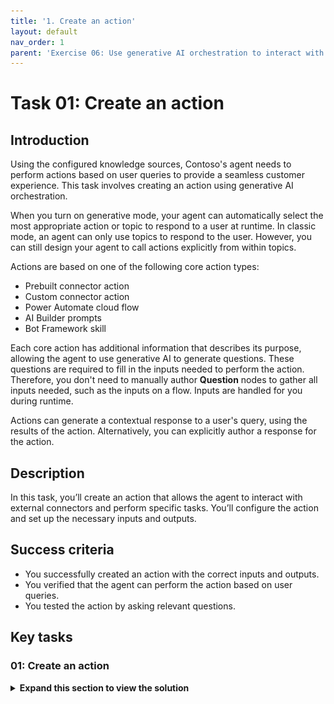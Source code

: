 ```yaml
---
title: '1. Create an action'
layout: default
nav_order: 1
parent: 'Exercise 06: Use generative AI orchestration to interact with your connectors'
---
```


# Task 01: Create an action

## Introduction

Using the configured knowledge sources, Contoso's agent needs to perform actions based on user queries to provide a seamless customer experience. This task involves creating an action using generative AI orchestration.

When you turn on generative mode, your agent can automatically select the most appropriate action or topic to respond to a user at runtime. In classic mode, an agent can only use topics to respond to the user. However, you can still design your agent to call actions explicitly from within topics.

Actions are based on one of the following core action types:

  - Prebuilt connector action
  - Custom connector action
  - Power Automate cloud flow
  - AI Builder prompts
  - Bot Framework skill

Each core action has additional information that describes its purpose, allowing the agent to use generative AI to generate questions. These questions are required to fill in the inputs needed to perform the action. Therefore, you don't need to manually author **Question** nodes to gather all inputs needed, such as the inputs on a flow. Inputs are handled for you during runtime.

Actions can generate a contextual response to a user's query, using the results of the action. Alternatively, you can explicitly author a response for the action.

## Description

In this task, you’ll create an action that allows the agent to interact with external connectors and perform specific tasks. You’ll configure the action and set up the necessary inputs and outputs.

## Success criteria

-   You successfully created an action with the correct inputs and outputs.
-   You verified that the agent can perform the action based on user queries.
-   You tested the action by asking relevant questions.


## Key tasks

### 01: Create an action

<details markdown="block"> 
  <summary><strong>Expand this section to view the solution</strong></summary> 

1. Select **Tools** on the top bar.

	![ez59rmyy.jpg](../../media/ez59rmyy.jpg)

1. Select **Add a tool**.

1. In the search bar, enter and select `Get forecast for today` from **MSN Weather**.

	![irmwvvty.jpg](../../media/irmwvvty.jpg)

1. Next to **Connection**, select **Not connected**, then select **Create new connection** from the dropdown menu.
  
    ![xvr59cqs.jpg](../../media/xvr59cqs.jpg)

1. In the lower-right corner of the pane, select **Create**.

1. In the lower-right corner of the pane, select **Add and configure**.

    ![6gpfk21k.jpg](../../media/6gpfk21k.jpg)

1. In the **Get forecast for today** configuration, under the **Details** section, expand **Additional details**.

  ! [86f3besq.jpg](../../media/86f3besq.jpg)

1. Under **Authentication**, select the dropdown menu, then select **No, pass through tool owner's credentials**.

    ![9wn2a1f6.jpg](../../media/9wn2a1f6.jpg)

    {: .important }
    > This uses the connector under the context of the agent author, rather than prompting the end user to connect.

1. Move through the page down to the **Inputs** section.

1. On the line for **Units**, select the dropdown menu for **Fill using**, then select **Custom value**.

    ![etuu6r4u.jpg](../../media/etuu6r4u.jpg)

1. For its **Value**, select **Imperial** from the dropdown menu.

    ![z8i72ieu.jpg](../../media/z8i72ieu.jpg)

1. Review the configuration, then select **Save** in the upper-right corner of the pane.

    ![39u2nbdd.jpg](../../media/39u2nbdd.jpg)

  </details>